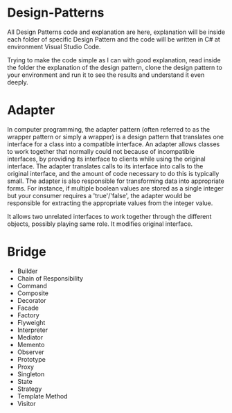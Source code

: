# Design-Patterns
All Design Patterns code and explanation are here, explanation will be inside each folder of specific Design Pattern and the code will be written in C# at environment Visual Studio Code.

Trying to make the code simple as I can with good explanation, read inside the folder the explanation of the design pattern, clone the design pattern to your environment and run it to see the results and understand it even deeply.

# Adapter

In computer programming, the adapter pattern (often referred to as the wrapper pattern or simply a wrapper) is a design pattern that translates 
one interface for a class into a compatible interface. An adapter allows classes to work together that normally could not because of incompatible 
interfaces, by providing its interface to clients while using the original interface. The adapter translates calls to its interface into calls to the original 
interface, and the amount of code necessary to do this is typically small. The adapter is also responsible for transforming data into appropriate forms.
 For instance, if multiple boolean values are stored as a single integer but your consumer requires a 'true'/'false', the adapter would be responsible for 
extracting the appropriate values from the integer value.

It allows two unrelated interfaces to work together through the different objects, possibly playing same role.
It modifies original interface.

# Bridge

- Builder
- Chain of Responsibility
- Command
- Composite
- Decorator
- Facade
- Factory
- Flyweight
- Interpreter 
- Mediator 
- Memento 
- Observer
- Prototype
- Proxy
- Singleton
- State
- Strategy
- Template Method
- Visitor 